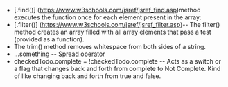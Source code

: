 - [.find()] (https://www.w3schools.com/jsref/jsref_find.asp)method executes the function once for each element present in the array:
- [.filter()] (https://www.w3schools.com/jsref/jsref_filter.asp)-- The filter() method creates an array filled with all array elements that pass a test (provided as a function).
- The trim() method removes whitespace from both sides of a string.
- ...something -- [Spread operator](https://davidwalsh.name/spread-operator)
- checkedTodo.complete = !checkedTodo.complete -- Acts as a switch or a flag that changes back and forth from complete to Not Complete. Kind of like changing back and forth from true and false.

